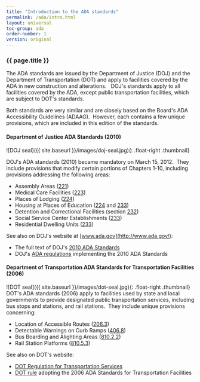 ```yaml
---
title: "Introduction to the ADA standards"
permalink: /ada/intro.html
layout: universal
toc-group: ada
order-number: 1
version: original
---
```


### {{ page.title }}
The ADA standards are issued by the Department of Justice (DOJ) and the Department of Transportation (DOT) and apply to facilities covered by the ADA in new construction and alterations.   DOJ's standards apply to all facilities covered by the ADA, except public transportation facilities, which are subject to DOT's standards.

Both standards are very similar and are closely based on the Board's ADA Accessibility Guidelines (ADAAG).  However, each contains a few unique provisions, which are included in this edition of the standards.

#### Department of Justice ADA Standards (2010)

![DOJ seal]({{ site.baseurl }}/images/doj-seal.jpg){: .float-right .thumbnail}

DOJ's ADA standards (2010) became mandatory on March 15, 2012.  They include provisions that modify certain portions of Chapters 1-10, including provisions addressing the following areas:

-   Assembly Areas ([221](#ada-221))
-   Medical Care Facilities ([223](#ada-223))
-   Places of Lodging ([224](#ada-224))
-   Housing at Places of Education ([224](#ada-224) and [233](#ada-233))
-   Detention and Correctional Facilities (section [232](#ada-232))
-   Social Service Center Establishments ([233](#ada-233))
-   Residential Dwelling Units ([233](#ada-233))

See also on DOJ's website at [www.ada.gov](http://www.ada.gov/):

-   The full text of DOJ's [2010 ADA Standards](http://www.ada.gov/2010ADAstandards_index.htm)
-   DOJ's [ADA regulations](http://www.ada.gov/2010_regs.htm) implementing the 2010 ADA Standards 

#### Department of Transportation ADA Standards for Transportation Facilities (2006)

![DOT seal]({{ site.baseurl }}/images/dot-seal.jpg){: .float-right .thumbnail}
DOT's ADA standards (2006) apply to facilities used by state and local governments to provide designated public transportation services, including bus stops and stations, and rail stations.  They include unique provisions concerning:

-   Location of Accessible Routes ([206.3](#ada-206_3))
-   Detectable Warnings on Curb Ramps ([406.8](#ada-406_8))
-   Bus Boarding and Alighting Areas ([810.2.2](#ada-810_2_2))
-   Rail Station Platforms ([810.5.3](#ada-810_5_3))

See also on DOT's website:

-   [DOT Regulation for Transportation Services](http://www.fta.dot.gov/civilrights/12325_3884.html) 
-   [DOT rule](http://www.fta.dot.gov/12325_5936.html) adopting the 2006 ADA Standards for Transportation Facilities


